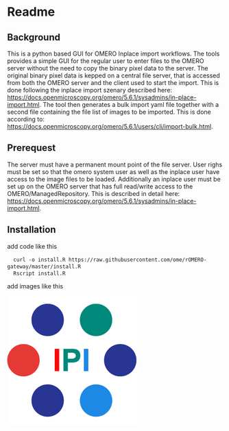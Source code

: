 # Readme

## Background
This is a python based GUI for OMERO Inplace import workflows. The tools provides a simple GUI for the regular user to enter files to the OMERO server without the need to copy the binary pixel data to the server. The original binary pixel data is kepped on a central file server, that is accessed from both the OMERO server and the client used to start the import. This is done following the inplace import szenary described here: https://docs.openmicroscopy.org/omero/5.6.1/sysadmins/in-place-import.html. The tool then generates a bulk import yaml file together with a second file containing the file list of images to be imported. This is done according to: https://docs.openmicroscopy.org/omero/5.6.1/users/cli/import-bulk.html.

## Prerequest
The server must have a permanent mount point of the file server. User righs must be set so that the omero system user as well as the inplace user have access to the image files to be loaded. Additionally an inplace user must be set up on the OMERO server that has full read/write access to the OMERO/ManagedRepository. This is described in detail here: https://docs.openmicroscopy.org/omero/5.6.1/sysadmins/in-place-import.html. 

## Installation


add code like this
```
  curl -o install.R https://raw.githubusercontent.com/ome/rOMERO-gateway/master/install.R 
  Rscript install.R
```

add images like this

![Description](IPI_icon.png)

